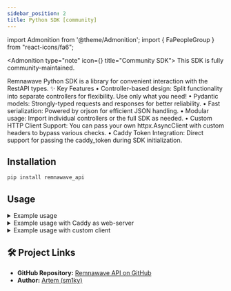 ```yaml
---
sidebar_position: 2
title: Python SDK [community]
---
```


import Admonition from '@theme/Admonition';
import { FaPeopleGroup } from "react-icons/fa6";

<Admonition type="note" icon={<FaPeopleGroup />} title="Community SDK">
This SDK is fully community-maintained.
</Admonition>

Remnawave Python SDK is a library for convenient interaction with the RestAPI types.
✨ Key Features
	•	Controller-based design: Split functionality into separate controllers for flexibility. Use only what you need!
	•	Pydantic models: Strongly-typed requests and responses for better reliability.
	•	Fast serialization: Powered by orjson for efficient JSON handling.
	•	Modular usage: Import individual controllers or the full SDK as needed.
	•	Custom HTTP Client Support: You can pass your own httpx.AsyncClient with custom headers to bypass various checks.
	•	Caddy Token Integration: Direct support for passing the caddy_token during SDK initialization.
 
## Installation

```bash
pip install remnawave_api
```

## Usage

<details>
<summary>Example usage</summary>

```python
import os
import asyncio

from remnawave_api import RemnawaveSDK
from remnawave_api.models import UsersResponseDto, UserResponseDto

async def main():
    # URL to your panel (ex. https://vpn.com or http://127.0.0.1:3000)
    base_url: str = os.getenv("REMNAWAVE_BASE_URL")
    # Bearer Token from panel (section: API Tokens) 
    token: str = os.getenv("REMNAWAVE_TOKEN")

    # Initialize the SDK
    remnawave = RemnawaveSDK(base_url=base_url, token=token)

    # Fetch all users
    response: UsersResponseDto = await remnawave.users.get_all_users_v2()
    total_users: int = response.total
    users: list[UserResponseDto] = response.users
    print("Total users: ", total_users)
    print("List of users: ", users)

    # Disable a specific user
    test_uuid: str = "e4d3f3d2-4f4f-4f4f-4f4f-4f4f4f4f4f4f"
    disabled_user: UserResponseDto = await remnawave.users.disable_user(test_uuid)
    print("Disabled user: ", disabled_user)

if __name__ == "__main__":
    asyncio.run(main())
```

</details>

<details>
<summary>Example usage with Caddy as web-server</summary>

```python
import os
import asyncio

from remnawave_api import RemnawaveSDK
from remnawave_api.models import UsersResponseDto, UserResponseDto

async def main():
    # URL to your panel (ex. https://vpn.com or http://127.0.0.1:3000)
    base_url: str = os.getenv("REMNAWAVE_BASE_URL")
    # Bearer Token from panel (section: API Tokens) 
    token: str = os.getenv("REMNAWAVE_TOKEN")
    # Bearer Token for Caddy Auth
    caddy_token = os.getenv("CADDY_TOKEN_AUTH")

    # Initialize the SDK
    remnawave = RemnawaveSDK(base_url=base_url, token=token, caddy_token=caddy_token)

    # Fetch all users
    response: UsersResponseDto = await remnawave.users.get_all_users_v2()
    total_users: int = response.total
    users: list[UserResponseDto] = response.users
    print("Total users: ", total_users)
    print("List of users: ", users)

    # Disable a specific user
    test_uuid: str = "e4d3f3d2-4f4f-4f4f-4f4f-4f4f4f4f4f4f"
    disabled_user: UserResponseDto = await remnawave.users.disable_user(test_uuid)
    print("Disabled user: ", disabled_user)

if __name__ == "__main__":
    asyncio.run(main())
```

</details>

<details>
<summary>Example usage with custom client</summary>

```python
import os
import asyncio
import httpx
from remnawave_api import RemnawaveSDK

async def main():
    base_url = os.getenv("REMNAWAVE_BASE_URL")
    token = os.getenv("REMNAWAVE_TOKEN")

    # Custom client with headers
    async with httpx.AsyncClient(headers={"hello": "world"}) as client:
        # Initialize SDK with a custom client
        remnawave = RemnawaveSDK(base_url=base_url, token=token, client=client)

        # Fetch all users
        response = await remnawave.users.get_all_users_v2()
        print("Total users:", response.total)

asyncio.run(main())
```

</details>


## 🛠️ Project Links

- **GitHub Repository:** [Remnawave API on GitHub](https://github.com/sm1ky/remnawave-api)
- **Author:** [Artem (sm1ky)](https://github.com/sm1ky)


